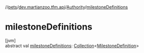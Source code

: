 //[pets](../../../index.md)/[dev.martianzoo.tfm.api](../index.md)/[Authority](index.md)/[milestoneDefinitions](milestone-definitions.md)

# milestoneDefinitions

[jvm]\
abstract val [milestoneDefinitions](milestone-definitions.md): [Collection](https://kotlinlang.org/api/latest/jvm/stdlib/kotlin.collections/-collection/index.html)&lt;[MilestoneDefinition](../../dev.martianzoo.tfm.data/-milestone-definition/index.md)&gt;
